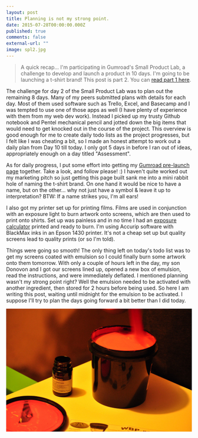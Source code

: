 ```yaml
---
layout: post
title: Planning is not my strong point.
date: 2015-07-28T00:00:00.000Z
published: true
comments: false
external-url: ""
image: spl2.jpg
---
```


> A quick recap... I&#39;m participating in Gumroad&#39;s Small Product Lab, a challenge to develop and launch a product in 10 days. I&#39;m going to be launching a t-shirt brand! This post is part 2. You can [read part 1 here](/2015/07/28/one-small-step.html).

The challenge for day 2 of the Small Product Lab was to plan out the remaining 8 days. Many of my peers submitted plans with details for each day. Most of them used software such as Trello, Excel, and Basecamp and I was tempted to use one of those apps as well (I have plenty of experience with them from my web dev work). Instead I picked up my trusty Github notebook and Pentel mechanical pencil and jotted down the big items that would need to get knocked out in the course of the project. This overview is good enough for me to create daily todo lists as the project progresses, but I felt like I was cheating a bit, so I made an honest attempt to work out a daily plan from Day 10 till today. I only got 5 days in before I ran out of ideas, appropriately enough on a day titled &quot;Assessment&quot;.

As for daily progress, I put some effort into getting my [Gumroad pre-launch page](https://gumroad.com/gpxl/follow) together. Take a look, and follow please! :) I haven&#39;t quite worked out my marketing pitch so just getting this page built sank me into a mini rabbit hole of naming the t-shirt brand. On one hand it would be nice to have a name, but on the other... why not just have a symbol &amp; leave it up to interpretation? BTW: If a name strikes you, I&#39;m all ears!

I also got my printer set up for printing films. Films are used in conjunction with an exposure light to burn artwork onto screens, which are then used to print onto shirts. Set up was painless and in no time I had an [exposure calculator](http://www.smrsoftware.com/vellumexposure.php) printed and ready to burn. I&#39;m using Accurip software with BlackMax inks in an Epson 1430 printer. It&#39;s not a cheap set up but quality screens lead to quality prints (or so I&#39;m told).

Things were going so smooth! The only thing left on today&#39;s todo list was to get my screens coated with emulsion so I could finally burn some artwork onto them tomorrow. With only a couple of hours left in the day, my son Donovon and I got our screens lined up, opened a new box of emulsion, read the instructions, and were immediately deflated. I mentioned planning wasn&#39;t my strong point right? Well the emulsion needed to be activated with another ingredient, then stored for 2 hours before being used. So here I am writing this post, waiting until midnight for the emulsion to be activated. I suppose I&#39;ll try to plan the days going forward a bit better than I did today.

![](/uploads/versions/emulsion-mixing---&#40;----1300-863&#41;---.jpg)